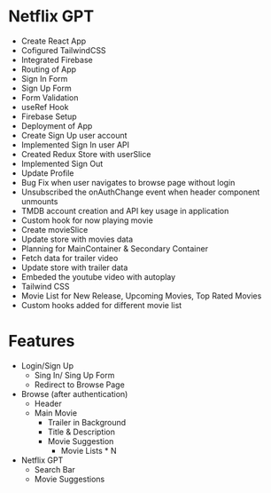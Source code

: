 # Netflix GPT

- Create React App
- Cofigured TailwindCSS
- Integrated Firebase
- Routing of App
- Sign In Form
- Sign Up Form
- Form Validation
- useRef Hook
- Firebase Setup
- Deployment of App
- Create Sign Up user account
- Implemented Sign In user API
- Created Redux Store with userSlice
- Implemented Sign Out
- Update Profile
- Bug Fix when user navigates to browse page without login
- Unsubscribed the onAuthChange event when header component unmounts
- TMDB account creation and API key usage in application
- Custom hook for now playing movie
- Create movieSlice
- Update store with movies data
- Planning for MainContainer & Secondary Container
- Fetch data for trailer video
- Update store with trailer data
- Embeded the youtube video with autoplay
- Tailwind CSS
- Movie List for New Release, Upcoming Movies, Top Rated Movies
- Custom hooks added for different movie list

# Features
- Login/Sign Up
    - Sing In/ Sing Up Form
    - Redirect to Browse Page
- Browse (after authentication)
    - Header
    - Main Movie
        - Trailer in Background
        - Title & Description
        - Movie Suggestion
            - Movie Lists * N
- Netflix GPT
    - Search Bar
    - Movie Suggestions